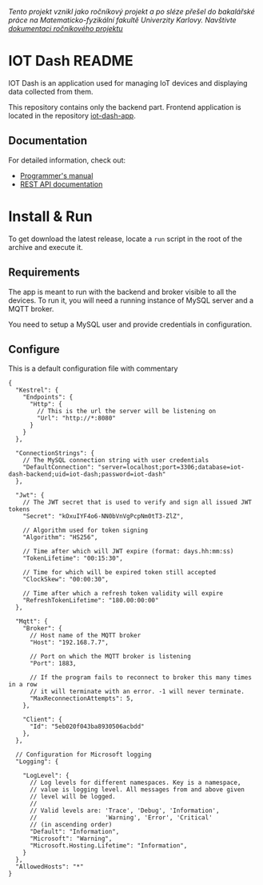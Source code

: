 *Tento projekt vznikl jako ročníkový projekt a po sléze přešel do bakalářské práce na Matematicko-fyzikální fakultě Univerzity Karlovy. Navštivte [dokumentaci ročníkového projektu](https://gitlab.mff.cuni.cz/teaching/nprg045/obdrzalek/2020-21/kytka)*

# IOT Dash README
IOT Dash is an application used for managing IoT devices and displaying data collected from them.

This repository contains only the backend part. Frontend application is located in the repository [iot-dash-app](https://github.com/Muph0/iot-dash-app).

## Documentation

For detailed information, check out:
 - [Programmer's manual](https://muph0.github.io/iot-dash-backend/)
 - [REST API documentation](https://muph0.github.io/iot-dash-backend/rest.html)


# Install & Run

To get download the latest release, locate a `run` script in the root of the archive and execute it.

## Requirements

The app is meant to run with the backend and broker visible to all the devices.
To run it, you will need a running instance of MySQL server and a MQTT broker.

You need to setup a MySQL user and provide credentials in configuration.

## Configure

This is a default configuration file with commentary

```jsonc
{
  "Kestrel": {
    "Endpoints": {
      "Http": {
        // This is the url the server will be listening on
        "Url": "http://*:8080"
      }
    }
  },

  "ConnectionStrings": {
    // The MySQL connection string with user credentials
    "DefaultConnection": "server=localhost;port=3306;database=iot-dash-backend;uid=iot-dash;password=iot-dash"
  },

  "Jwt": {
    // The JWT secret that is used to verify and sign all issued JWT tokens
    "Secret": "kOxuIYF4o6-NN0bVnVgPcpNm0tT3-ZlZ",

    // Algorithm used for token signing
    "Algorithm": "HS256",

    // Time after which will JWT expire (format: days.hh:mm:ss)
    "TokenLifetime": "00:15:30",

    // Time for which will be expired token still accepted
    "ClockSkew": "00:00:30",

    // Time after which a refresh token validity will expire
    "RefreshTokenLifetime": "180.00:00:00"
  },

  "Mqtt": {
    "Broker": {
      // Host name of the MQTT broker
      "Host": "192.168.7.7",

      // Port on which the MQTT broker is listening
      "Port": 1883,

      // If the program fails to reconnect to broker this many times in a row
      // it will terminate with an error. -1 will never terminate.
      "MaxReconnectionAttempts": 5,
    },

    "Client": {
      "Id": "5eb020f043ba8930506acbdd"
    },
  },

  // Configuration for Microsoft logging
  "Logging": {

    "LogLevel": {
      // Log levels for different namespaces. Key is a namespace,
      // value is logging level. All messages from and above given
      // level will be logged.
      //
      // Valid levels are: 'Trace', 'Debug', 'Information',
      //                   'Warning', 'Error', 'Critical'
      // (in ascending order)
      "Default": "Information",
      "Microsoft": "Warning",
      "Microsoft.Hosting.Lifetime": "Information",
    }
  },
  "AllowedHosts": "*"
}

```

